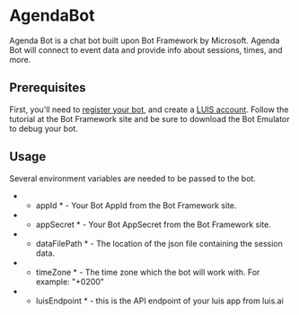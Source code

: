 # AgendaBot
Agenda Bot is a chat bot built upon Bot Framework by Microsoft. Agenda Bot will connect to event data and provide info about sessions, times, and more.


## Prerequisites
First, you'll need to [register your bot](dev.botframework.com), and  create a [LUIS account](luis.ai).
Follow the tutorial at the Bot Framework site and be sure to download the Bot Emulator to debug your bot.

## Usage
Several environment variables are needed to be passed to the bot.

- * appId * - Your Bot AppId from the Bot Framework site.
- * appSecret * - Your Bot AppSecret from the Bot Framework site.
- * dataFilePath * - The location of the json file containing the session data.
- * timeZone * - The time zone which the bot will work with. For example: "+0200"
- * luisEndpoint * - this is the API endpoint of  your luis app from luis.ai
